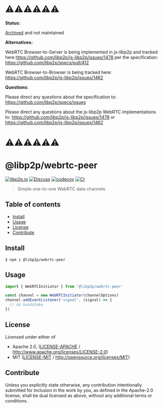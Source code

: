 # ⚠️⚠️⚠️⚠️⚠️⚠️ <!-- omit in toc -->
**Status:**

[Archived](https://github.com/libp2p/github-mgmt/pull/80) and not maintained

**Alternatives:**

WebRTC Browser-to-Server is being implemented in js-libp2p and tracked here https://github.com/libp2p/js-libp2p/issues/1478 per the specification: https://github.com/libp2p/specs/pull/412

WebRTC Browser-to-Browser is being tracked here: https://github.com/libp2p/js-libp2p/issues/1462

**Questions:**

Please direct any questions about the specification to: https://github.com/libp2p/specs/issues

Please direct any questions about the js-libp2p WebRTC implementations to:
https://github.com/libp2p/js-libp2p/issues/1478 or
https://github.com/libp2p/js-libp2p/issues/1462
# ⚠️⚠️⚠️⚠️⚠️⚠️  <!-- omit in toc -->

# @libp2p/webrtc-peer <!-- omit in toc -->

[![libp2p.io](https://img.shields.io/badge/project-libp2p-yellow.svg?style=flat-square)](http://libp2p.io/)
[![Discuss](https://img.shields.io/discourse/https/discuss.libp2p.io/posts.svg?style=flat-square)](https://discuss.libp2p.io)
[![codecov](https://img.shields.io/codecov/c/github/libp2p/js-libp2p-webrtc-peer.svg?style=flat-square)](https://codecov.io/gh/libp2p/js-libp2p-webrtc-peer)
[![CI](https://img.shields.io/github/workflow/status/libp2p/js-libp2p-webrtc-peer/test%20&%20maybe%20release/master?style=flat-square)](https://github.com/libp2p/js-libp2p-webrtc-peer/actions/workflows/js-test-and-release.yml)

> Simple one-to-one WebRTC data channels

## Table of contents <!-- omit in toc -->

- [Install](#install)
- [Usage](#usage)
- [License](#license)
- [Contribute](#contribute)

## Install

```console
$ npm i @libp2p/webrtc-peer
```

## Usage

```js
import { WebRTCInitiator } from '@libp2p/webrtc-peer'

const channel = new WebRTCInitiator(channelOptions)
channel.addEventListener('signal', (signal) => {
  // do handshake
})
```

## License

Licensed under either of

- Apache 2.0, ([LICENSE-APACHE](LICENSE-APACHE) / <http://www.apache.org/licenses/LICENSE-2.0>)
- MIT ([LICENSE-MIT](LICENSE-MIT) / <http://opensource.org/licenses/MIT>)

## Contribute

Unless you explicitly state otherwise, any contribution intentionally submitted for inclusion in the work by you, as defined in the Apache-2.0 license, shall be dual licensed as above, without any additional terms or conditions.
